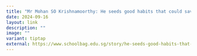 ```yaml
---
title: "Mr Mohan SO Krishnamoorthy: He seeds good habits that could save the world"
date: 2024-09-16
layout: link
description: ""
image: ""
variant: tiptap
external: https://www.schoolbag.edu.sg/story/he-seeds-good-habits-that-could-save-the-world/
---
```

